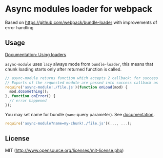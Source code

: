 # Async modules loader for webpack

Based on https://github.com/webpack/bundle-loader with improvements of error handling

## Usage

[Documentation: Using loaders](http://webpack.github.io/docs/using-loaders.html)

``async-module`` uses ``lazy`` always mode from ``bundle-loader``, this means that chunk loading starts only after returned function is called.

``` javascript
// async-module returns function which accepts 2 callback: for success and for fail
// Exports of the requested module are passed into success callback as a first argument
require('async-module!./file.js')(function onLoad(mod) {
  mod.doSomething();
}, function onError() {
  // error happened
});
```

You may set name for bundle (`name` query parameter). See [documentation](https://github.com/webpack/loader-utils#interpolatename).

``` javascript
require('async-module?name=my-chunk!./file.js')(..., ...);
```

## License

MIT (http://www.opensource.org/licenses/mit-license.php)
